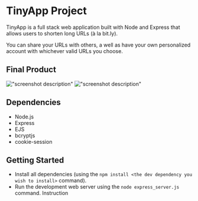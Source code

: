 # TinyApp Project

TinyApp is a full stack web application built with Node and Express that allows users to shorten long URLs (à la bit.ly).

You can share your URLs with others, a well as have your own personalized account with whichever valid URLs you choose.

## Final Product

!["screenshot description"](#)
!["screenshot description"](#)

## Dependencies

- Node.js
- Express
- EJS
- bcryptjs
- cookie-session

## Getting Started

- Install all dependencies (using the `npm install <the dev dependency you wish to install>` command).
- Run the development web server using the `node express_server.js` command.
Instruction